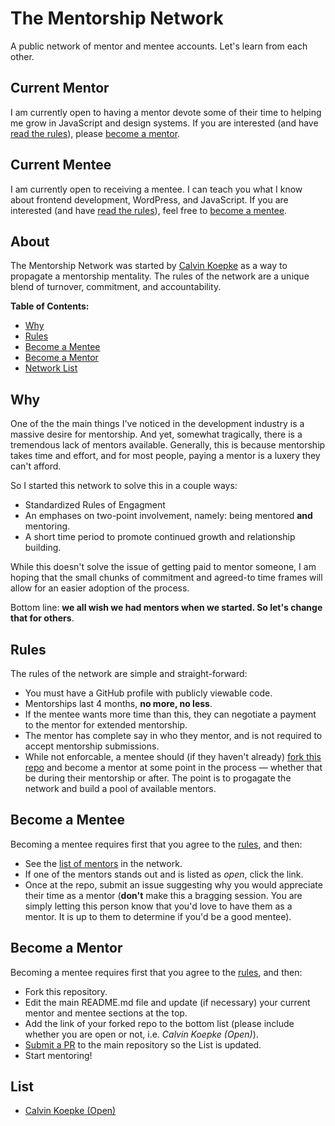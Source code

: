 # The Mentorship Network
A public network of mentor and mentee accounts. Let's learn from each other.

## Current Mentor
I am currently open to having a mentor devote some of their time to helping me grow in JavaScript and design systems. If you are interested (and have [read the rules](#rules)), please [become a mentor](#become-a-mentor).

## Current Mentee
I am currently open to receiving a mentee. I can teach you what I know about frontend development, WordPress, and JavaScript. If you are interested (and have [read the rules](#rules)), feel free to [become a mentee](#become-a-mentee).

## About
The Mentorship Network was started by [Calvin Koepke](https://twitter.com/cjkoepke) as a way to propagate a mentorship mentality. The rules of the network are a unique blend of turnover, commitment, and accountability.

**Table of Contents:**

- [Why](#why)
- [Rules](#rules)
- [Become a Mentee](#become-a-mentee)
- [Become a Mentor](#become-a-mentor)
- [Network List](#list)

## Why
One of the the main things I've noticed in the development industry is a massive desire for mentorship. And yet, somewhat tragically, there is a tremendous lack of mentors available. Generally, this is because mentorship takes time and effort, and for most people, paying a mentor is a luxery they can't afford.

So I started this network to solve this in a couple ways:

- Standardized Rules of Engagment
- An emphases on two-point involvement, namely: being mentored **and** mentoring.
- A short time period to promote continued growth and relationship building.

While this doesn't solve the issue of getting paid to mentor someone, I am hoping that the small chunks of commitment and agreed-to time frames will allow for an easier adoption of the process.

Bottom line: **we all wish we had mentors when we started. So let's change that for others**.

## Rules
The rules of the network are simple and straight-forward:

- You must have a GitHub profile with publicly viewable code.
- Mentorships last 4 months, **no more, no less**.
- If the mentee wants more time than this, they can negotiate a payment to the mentor for extended mentorship.
- The mentor has complete say in who they mentor, and is not required to accept mentorship submissions.
- While not enforcable, a mentee should (if they haven't already) [fork this repo](#become-a-mentor) and become a mentor at some point in the process — whether that be during their mentorship or after. The point is to progagate the network and build a pool of available mentors.

## Become a Mentee
Becoming a mentee requires first that you agree to the [rules](#rules), and then:

- See the [list of mentors](#list) in the network.
- If one of the mentors stands out and is listed as *open*, click the link.
- Once at the repo, submit an issue suggesting why you would appreciate their time as a mentor (**don't** make this a bragging session. You are simply letting this person know that you'd love to have them as a mentor. It is up to them to determine if you'd be a good mentee).

## Become a Mentor
Becoming a mentee requires first that you agree to the [rules](#rules), and then:

- Fork this repository.
- Edit the main README.md file and update (if necessary) your current mentor and mentee sections at the top.
- Add the link of your forked repo to the bottom list (please include whether you are open or not, i.e. *Calvin Koepke (Open)*).
- [Submit a PR](https://github.com/cjkoepke/mentorship-network/pulls) to the main repository so the List is updated.
- Start mentoring!

## List
- [Calvin Koepke (Open)](https://github.com/cjkoepke/mentorship-network/)
